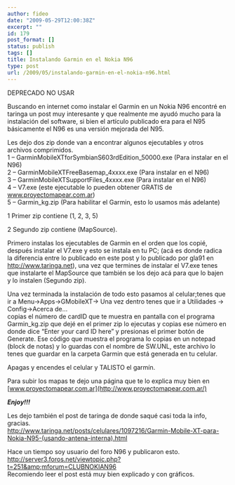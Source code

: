 ```yaml
---
author: fideo
date: "2009-05-29T12:00:38Z"
excerpt: ""
id: 179
post_format: []
status: publish
tags: []
title: Instalando Garmin en el Nokia N96
type: post
url: /2009/05/instalando-garmin-en-el-nokia-n96.html
---
```

DEPRECADO NO USAR

Buscando en internet como instalar el Garmin en un Nokia N96 encontré en taringa un post muy interesante y que realmente me ayudó mucho para la instalación del software, si bien el artículo publicado era para el N95 básicamente el N96 es una versión mejorada del N95.

Les dejo dos zip donde van a encontrar algunos ejecutables y otros archivos comprimidos.  
1 – GarminMobileXTforSymbianS603rdEdition\_50000.exe (Para instalar en el N96)  
2 – GarminMobileXTFreeBasemap\_4xxxx.exe (Para instalar en el N96)  
3 – GarminMobileXTSupportFiles\_4xxxx.exe (Para instalar en el N96)  
4 – V7.exe (este ejecutable lo pueden obtener GRATIS de www.proyectomapear.com.ar)  
5 – Garmin\_kg.zip (Para habilitar el Garmin, esto lo usamos más adelante)

1 Primer zip contiene (1, 2, 3, 5)

2 Segundo zip contiene (MapSource).

Primero instalas los ejecutables de Garmin en el orden que los copié, después instalar el V7.exe y esto se instala en tu PC; (acá es donde radica la diferencia entre lo publicado en este post y lo publicado por gla91 en http://www.taringa.net), una vez que termines de instalar el V7.exe tenes que instalarte el MapSource que también se los dejo acá para que lo bajen y lo instalen (Segundo zip).

Una vez terminada la instalación de todo esto pasamos al celular;tenes que ir a Menu-&gt;Apps-&gt;GMobileXT-&gt; Una vez dentro tenes que ir a Utilidades -&gt; Config-&gt;Acerca de…  
copias el número de cardID que te muestra en pantalla con el programa Garmin\_kg.zip que dejé en el primer zip lo ejecutas y copias ese número en donde dice “Enter your card ID here” y presionas el primer botón de Generate. Ese código que muestra el programa lo copias en un notepad (block de notas) y lo guardas con el nombre de SW.UNL, este archivo lo tenes que guardar en la carpeta Garmin que está generada en tu celular.

Apagas y encendes el celular y TALISTO el garmín.

Para subir los mapas te dejo una página que te lo explica muy bien en [www.proyectomapear.com.ar](http://www.proyectomapear.com.ar/)

***Enjoy!!!***

Les dejo también el post de taringa de donde saqué casi toda la info, gracias.  
http://www.taringa.net/posts/celulares/1097216/Garmin-Mobile-XT-para-Nokia-N95-(usando-antena-interna).html

Hace un tiempo soy usuario del foro N96 y publicaron esto.  
http://server3.foros.net/viewtopic.php?t=251&amp;mforum=CLUBNOKIAN96  
Recomiendo leer el post está muy bien explicado y con gráficos.
